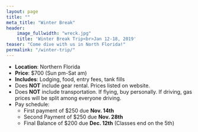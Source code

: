 ```yaml
---
layout: page
title: ""
meta_title: "Winter Break"
header:
    image_fullwidth: "wreck.jpg"
    title: 'Winter Break Trip<br>Jan 12-18, 2019'
teaser: "Come dive with us in North Florida!"
permalink: "/winter-trip/"
---
```


- __Location__: Northern Florida
- __Price__: $700 (Sun pm-Sat am)
- __Includes__: Lodging, food, entry fees, tank fills
- Does __NOT__ include gear rental. Prices listed on website.
- Does __NOT__ include transportation. If flying, buy personally. If driving, gas prices will be split among everyone driving.
- Pay schedule:
  - First payment of $250 due __Nov. 14th__
  - Second Payment of $250 due __Nov. 28th__
  - Final Balance of $200 due __Dec. 12th__ (Classes end on the 5th)

